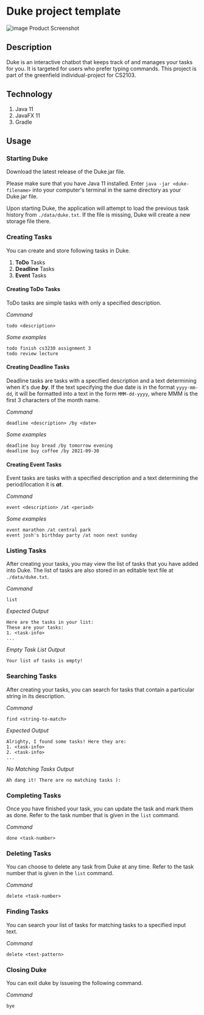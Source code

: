 # Duke project template

![image](https://user-images.githubusercontent.com/66522537/131479345-bb3dfaa2-87e6-425c-aab8-c17ba279f79e.png)
Product Screenshot

## Description
Duke is an interactive chatbot that keeps track of and manages your tasks for you. It is targeted for users who prefer typing commands. This project is part of the greenfield individual-project for CS2103.

## Technology
1. Java 11
2. JavaFX 11
3. Gradle

## Usage

### Starting Duke
Download the latest release of the Duke.jar file.

Please make sure that you have Java 11 installed. Enter `java -jar <duke-filename>` into your computer's terminal in the same directory as your Duke.jar file.

Upon starting Duke, the application will attempt to load the previous task history from `./data/duke.txt`. If the file is missing, Duke will create a new storage file there.

### Creating Tasks
You can create and store following tasks in Duke.
1. **ToDo** Tasks
1. **Deadline** Tasks
1. **Event** Tasks

#### Creating ToDo Tasks
ToDo tasks are simple tasks with only a specified description.

*Command*
```
todo <description>
```
*Some examples*
```
todo finish cs3230 assignment 3
todo review lecture
```

#### Creating Deadline Tasks
Deadline tasks are tasks with a specified description and a text determining when it's due **_by_**. If the text specifying the due date is in the format `yyyy-mm-dd`, it will be formatted into a text in the form `MMM-dd-yyyy`, where MMM is the first 3 characters of the month name.

*Command*
```
deadline <description> /by <date>
```
*Some examples*
```
deadline buy bread /by tomorrow evening
deadline buy coffee /by 2021-09-30
```

#### Creating Event Tasks
Event tasks are tasks with a specified description and a text determining the period/location it is **_at_**.

*Command*
```
event <description> /at <period>
```
*Some examples*
```
event marathon /at central park
event josh's birthday party /at noon next sunday
```

### Listing Tasks
After creating your tasks, you may view the list of tasks that you have added into Duke. The list of tasks are also stored in an editable text file at `./data/duke.txt`.

*Command*
```
list
```
*Expected Output*
```
Here are the tasks in your list:
These are your tasks:
1. <task-info>
...
```
*Empty Task List Output*
```
Your list of tasks is empty!
```

### Searching Tasks
After creating your tasks, you can search for tasks that contain a particular string in its description.

*Command*
```
find <string-to-match>
```
*Expected Output*
```
Alrighty, I found some tasks! Here they are:
1. <task-info>
2. <task-info>
...
```
*No Matching Tasks Output*
```
Ah dang it! There are no matching tasks ):
```

### Completing Tasks
Once you have finished your task, you can update the task and mark them as done. Refer to the task number that is given in the `list` command.

*Command*
```
done <task-number>
```

### Deleting Tasks
You can choose to delete any task from Duke at any time. Refer to the task number that is given in the `list` command.

*Command*
```
delete <task-number>
```

### Finding Tasks
You can search your list of tasks for matching tasks to a specified input text.

*Command*
```
delete <text-pattern>
```

### Closing Duke
You can exit duke by issueing the following command.

*Command*
```
bye
```
